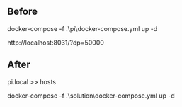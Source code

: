 ## Before

docker-compose -f .\pi\docker-compose.yml up -d

http://localhost:8031/?dp=50000

## After

pi.local >> hosts

docker-compose -f .\solution\docker-compose.yml up -d
